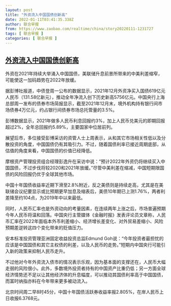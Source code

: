 ```yaml
---
layout: post
title: "外资流入中国国债创新高"
date: 2022-01-11T03:41:35.338Z
author: 联合早报
from: https://www.zaobao.com/realtime/china/story20220111-1231727
tags: [ 联合早报 ]
categories: [ 联合早报 ]
---
```

<!--1641893220000-->
[外资流入中国国债创新高](https://www.zaobao.com/realtime/china/story20220111-1231727)
------

<div>
<p>外资在2021年持续大举涌入中国国债，美联储升息前景所带来的中美利差缩窄，可能使这一加码趋势在2022年放缓。</p><p>据彭博社报道，中债登周一公布的数据显示，2021年12月外资净买入国债619亿元人民币（131.58亿新元），推动全年净流入创下历史新高5756亿元。中国央行上海总部周一发布的债券市场简报显示，截至2021年12月末，境外机构持有银行间市场债券4万亿元，约占银行间债券市场总托管量的3.5%。</p><p>彭博数据显示，2021年做多人民币利息回报约3%，加上人民币兑美元的即期回报超过2%，全年总回报约5.89%，主要国家中位居前列。</p><section id="imu"><div id="dfp-ad-imu1">        </div></section><p>展望后市，多位接受彭博采访的资管人士上周表示，从和其它市场相关性低以及分散投资的角度，中国国债仍有其吸引力。不过，随着国债利率已接近周期底部，从估值的角度来看，中国国债的价值已经降低。</p><p>摩根资产管理投资组合经理彭逸升在采访中说：“预计2022年外资仍将继续买入中国国债，不过步伐将较2020和2021年放缓。”尽管中美利差在缩减，中国短期限国债的风险回报仍优于全球其他市场。</p><p>中国十年国债收益率近期下滑至2.8%附近，反之美债则是持续走高，尤其是在美联储会议纪要显示或比预期更早加息及缩表后，美债10年期已上测1.76%，两者利差降至约104点，为2019年中以来最低。</p><div id="innity-in-post"></div><div id="dfp-ad-midarticlespecial">        </div><p>同时，人民币汇率也是外资动向的考量因素，在连续两年上涨之后，市场普遍预期今年人民币将温和回落。中国央行主管媒体《金融时报》发表评论员文章称，人民币汇率在2022年面临本外币利差缩小、经济增长差变化、对外贸易差缩小、风险预期差逆转这四个变化带来的贬值压力。</p><p>安本标准投资管理亚洲固定收益投资总监Edmund Goh说：“今年投资者最担忧的应该是中国国债和其它主权债的利差，以及人民币的走势。”短期内中国央行可能引入新的政策来抑制人民币走升。</p><p>不过他对今年外资流入债市的情况表示乐观，因为基本面的支撑还在，人民币大幅走弱的风险很小。此外，多数境外投资者持有的中国资产比重仍低；另一方面全球经济情势还不足以让其他经济体的升息幅度，可以推动其国债利率高于中国国债，而富时纳指亦料在今年带来更多被动流入。</p><p>北京时间周二早8时45分，中国十年国债活跃券收益率报2.805%，在岸人民币上日收报6.3768元。<br>&nbsp;</p>      <div class="cx_paywall_placeholder" id="sph_cdp_40"></div>
</div>
